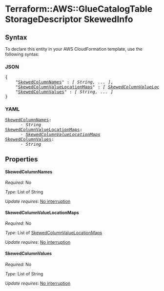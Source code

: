 # Terraform::AWS::GlueCatalogTable StorageDescriptor SkewedInfo

## Syntax

To declare this entity in your AWS CloudFormation template, use the following syntax:

### JSON

<pre>
{
    "<a href="#skewedcolumnnames" title="SkewedColumnNames">SkewedColumnNames</a>" : <i>[ String, ... ]</i>,
    "<a href="#skewedcolumnvaluelocationmaps" title="SkewedColumnValueLocationMaps">SkewedColumnValueLocationMaps</a>" : <i>[ <a href="storagedescriptor-skewedinfo-skewedcolumnvaluelocationmaps.md">SkewedColumnValueLocationMaps</a>, ... ]</i>,
    "<a href="#skewedcolumnvalues" title="SkewedColumnValues">SkewedColumnValues</a>" : <i>[ String, ... ]</i>
}
</pre>

### YAML

<pre>
<a href="#skewedcolumnnames" title="SkewedColumnNames">SkewedColumnNames</a>: <i>
      - String</i>
<a href="#skewedcolumnvaluelocationmaps" title="SkewedColumnValueLocationMaps">SkewedColumnValueLocationMaps</a>: <i>
      - <a href="storagedescriptor-skewedinfo-skewedcolumnvaluelocationmaps.md">SkewedColumnValueLocationMaps</a></i>
<a href="#skewedcolumnvalues" title="SkewedColumnValues">SkewedColumnValues</a>: <i>
      - String</i>
</pre>

## Properties

#### SkewedColumnNames

_Required_: No

_Type_: List of String

_Update requires_: [No interruption](https://docs.aws.amazon.com/AWSCloudFormation/latest/UserGuide/using-cfn-updating-stacks-update-behaviors.html#update-no-interrupt)

#### SkewedColumnValueLocationMaps

_Required_: No

_Type_: List of <a href="storagedescriptor-skewedinfo-skewedcolumnvaluelocationmaps.md">SkewedColumnValueLocationMaps</a>

_Update requires_: [No interruption](https://docs.aws.amazon.com/AWSCloudFormation/latest/UserGuide/using-cfn-updating-stacks-update-behaviors.html#update-no-interrupt)

#### SkewedColumnValues

_Required_: No

_Type_: List of String

_Update requires_: [No interruption](https://docs.aws.amazon.com/AWSCloudFormation/latest/UserGuide/using-cfn-updating-stacks-update-behaviors.html#update-no-interrupt)

